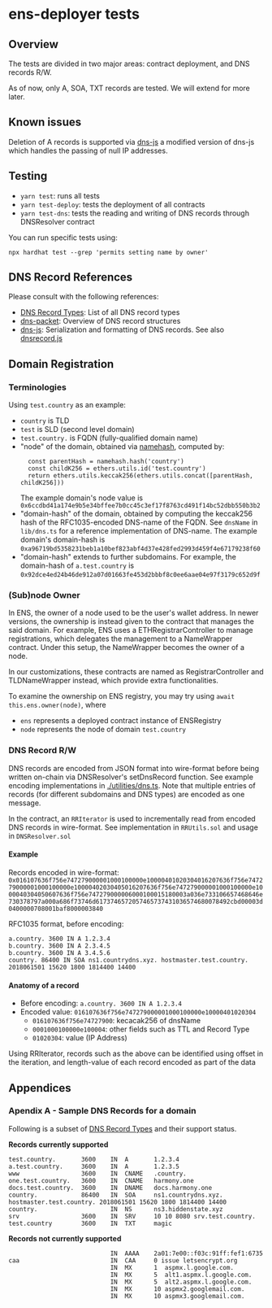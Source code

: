 # ens-deployer tests

## Overview

The tests are divided in two major areas: contract deployment, and DNS records R/W.

As of now, only A, SOA, TXT records are tested. We will extend for more later.

## Known issues

Deletion of A records is supported via [dns-js](https://github.com/polymorpher/node-dns-js) a modified version of dns-js which handles the passing of null IP addresses.

## Testing

* `yarn test`: runs all tests 
* `yarn test-deploy`: tests the deployment of all contracts
* `yarn test-dns`: tests the reading and writing of DNS records through DNSResolver contract

You can run specific tests using:

`npx hardhat test --grep 'permits setting name by owner'`

## DNS Record References

Please consult with the following references:

* [DNS Record Types](https://en.wikipedia.org/wiki/List_of_DNS_record_types): List of all DNS record types
* [dns-packet](https://www.npmjs.com/package/dns-packet): Overview of DNS record structures
* [dns-js](https://github.com/polymorpher/node-dns-js): Serialization and formatting of DNS records. See also [dnsrecord.js](https://github.com/polymorpher/node-dns-js/blob/master/lib/dnsrecord.js) 

## Domain Registration

### Terminologies

Using `test.country` as an example:

* `country` is TLD
* `test` is SLD (second level domain)
* `test.country.` is FQDN (fully-qualified domain name)
* "node" of the domain, obtained via [namehash](https://docs.ens.domains/contract-api-reference/name-processing), computed by:
  ```
    const parentHash = namehash.hash('country')
    const childK256 = ethers.utils.id('test.country')
    return ethers.utils.keccak256(ethers.utils.concat([parentHash, childK256]))
  ```
  The example domain's node value is `0x6ccdbd41a174e9b5e34bffee7b0cc45c3ef17f8763cd491f14bc52dbb550b3b2`
* "domain-hash" of the domain, obtained by computing the keccak256 hash of the RFC1035-encoded DNS-name of the FQDN. See `dnsName` in `lib/dns.ts` for a reference implementation of DNS-name. The example domain's domain-hash is `0xa96719bd5358231beb1a10bef823abf4d37e428fed2993d459f4e67179238f60`
* "domain-hash" extends to further subdomains. For example, the domain-hash of `a.test.country` is `0x92dce4ed24b46de912a07d01663fe453d2bbbf8c0ee6aae04e97f3179c652d9f`

### (Sub)node Owner

In ENS, the owner of a node used to be the user's wallet address. In newer versions, the ownership is instead given to the contract that manages the said domain. For example, ENS uses a ETHRegistrarController to manage registrations, which delegates the management to a NameWrapper contract. Under this setup, the NameWrapper becomes the owner of a node. 

In our customizations, these contracts are named as RegistrarController and TLDNameWrapper instead, which provide extra functionalities. 

To examine the ownership on ENS registry, you may try using `await this.ens.owner(node)`, where

* `ens` represents a deployed contract instance of ENSRegistry
* `node` represents the node of domain `test.country`

### DNS Record R/W

DNS records are encoded from JSON format into wire-format before being written on-chain via DNSResolver's setDnsRecord function. See example encoding implementations in [./utilities/dns.ts](./utilities/dns.ts). Note that multiple entries of records (for different subdomains and DNS types) are encoded as one message. 

In the contract, an `RRIterator` is used to incrementally read from encoded DNS records in wire-format. See implementation in `RRUtils.sol` and usage in `DNSResolver.sol`

#### Example

Records encoded in wire-format: `0x016107636f756e747279000001000100000e10000401020304016207636f756e747279000001000100000e10000402030405016207636f756e747279000001000100000e1000040304050607636f756e747279000006000100015180003a036e733106657468646e730378797a000a686f73746d6173746572057465737431036574680078492cbd00003d0400000708001baf8000003840`

RFC1035 format, before encoding:

```
a.country. 3600 IN A 1.2.3.4
b.country. 3600 IN A 2.3.4.5
b.country. 3600 IN A 3.4.5.6
country. 86400 IN SOA ns1.countrydns.xyz. hostmaster.test.country. 2018061501 15620 1800 1814400 14400
```

#### Anatomy of a record

* Before encoding: `a.country. 3600 IN A 1.2.3.4`
* Encoded value: `016107636f756e747279000001000100000e10000401020304`
  * `016107636f756e74727900`: kecacak256 of dnsName
  * `0001000100000e100004`: other fields such as TTL and Record Type
  * `01020304`: value (IP Address)

Using RRIterator, records such as the above can be identified using offset in the iteration, and length-value of each record encoded as part of the data


## Appendices

### Apendix A - Sample DNS Records for a domain

Following is a subset of [DNS Record Types](https://en.wikipedia.org/wiki/List_of_DNS_record_types) and their support status.

**Records currently supported**
```
test.country.       3600    IN  A       1.2.3.4
a.test.country.     3600    IN  A       1.2.3.5
www                 3600    IN  CNAME   .country.
one.test.country.   3600    IN  CNAME   harmony.one
docs.test.country.  3600    IN  DNAME   docs.harmony.one
country.            86400   IN  SOA     ns1.countrydns.xyz. hostmaster.test.country. 2018061501 15620 1800 1814400 14400
country.                    IN  NS      ns3.hiddenstate.xyz
srv		            3600    IN	SRV     10 10 8080 srv.test.country.
test.country        3600    IN  TXT     magic

```

**Records not currently supported**
```
		                    IN  AAAA    2a01:7e00::f03c:91ff:fef1:6735
caa                         IN  CAA     0 issue letsencrypt.org
                            IN  MX      1  aspmx.l.google.com.
                            IN  MX      5  alt1.aspmx.l.google.com.
                            IN  MX      5  alt2.aspmx.l.google.com.
                            IN  MX      10 aspmx2.googlemail.com.
                            IN  MX      10 aspmx3.googlemail.com.
```
